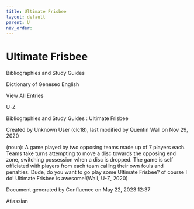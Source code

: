 ```yaml
---
title: Ultimate Frisbee
layout: default
parent: U
nav_order:
---
```


# Ultimate Frisbee

Bibliographies and Study Guides

Dictionary of Geneseo English

View All Entries

U-Z

Bibliographies and Study Guides : Ultimate Frisbee

Created by  Unknown User (clc18), last modified by  Quentin Wall on Nov 29, 2020

(noun): A game played by two opposing teams made up of 7 players each. Teams take turns attempting to move a disc towards the opposing end zone, switching possession when a disc is dropped. The game is self officiated with players from each team calling their own fouls and penalties. Dude, do you want to go play some Ultimate Frisbee? of course I do! Ultimate Frisbee is awesome!(Wall, U-Z, 2020)

Document generated by Confluence on May 22, 2023 12:37

Atlassian
